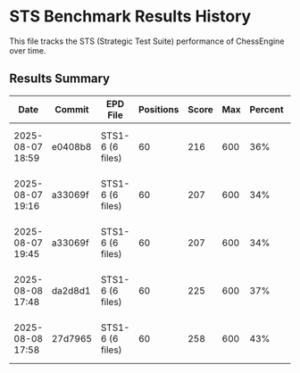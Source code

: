 # STS Benchmark Results History

This file tracks the STS (Strategic Test Suite) performance of ChessEngine over time.

## Results Summary

| Date | Commit | EPD File | Positions | Score | Max | Percent | STS Rating | Correct | Depth | Timeout | Avg Time | Total Time | NPS | Avg Depth | Notes |
|------|--------|----------|-----------|-------|-----|---------|------------|---------|-------|---------|----------|------------|-----|-----------|-------|
| 2025-08-07 18:59 | e0408b8 | STS1-6 (6 files) | 60 | 216 | 600 | 36% | 2028 | 15 | 999 | 5s | 5s | 300s | 76.9K | 4.7 | depth=999, timeout=5s, 10 per file, 6 files |
| 2025-08-07 19:16 | a33069f | STS1-6 (6 files) | 60 | 207 | 600 | 34% | 2027 | 14 | 999 | 5s | 5s | 300s | 86.0K | 4.8 | depth=999, timeout=5s, 10 per file, 6 files |
| 2025-08-07 19:45 | a33069f | STS1-6 (6 files) | 60 | 207 | 600 | 34% | 2027 | 14 | 999 | 5s | 5s | 300s | 65.3K | 4.7 | depth=999, timeout=5s, 10 per file, 6 files |
| 2025-08-08 17:48 | da2d8d1 | STS1-6 (6 files) | 60 | 225 | 600 | 37% | 2029 | 16 | 999 | 5s | 5s | 300s | 103.4K | 5.0 | depth=999, timeout=5s, 10 per file, 6 files |
| 2025-08-08 17:58 | 27d7965 | STS1-6 (6 files) | 60 | 258 | 600 | 43% | 2034 | 19 | 999 | 5s | 5s | 301s | 136.7K | 4.9 | depth=999, timeout=5s, 10 per file, 6 files |
